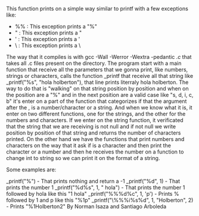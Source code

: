 This function prints on a simple way similar to printf with a few exceptions like:

- %% : This exception prints a "%"
- \" : This exception prints a "
- \' : This exception prints a '
- \\ : This exception prints a \

The way that it compiles is with gcc -Wall -Werror -Wextra -pedantic *.c* that takes all .c files present on the directory.
The program start with a main function that receive all the parameters that we gonna print, like numbers, strings or characters, calls the function _printf that receive all that string like _printf("%s", "hola holberton"), that line prints literraly hola holberton.
The way to do that is "walking" on that string position by position and when on the position are a "%" and in the next position are a valid case like "s, d, i, c, b" it's enter on a part of the function that categorizes if that the argument after the , is a number/character or a string. And when we know what it is, it enter on two different functions, one for the strings, and the other for the numbers and characters. If we enter on the string function, it verificated that the string that we are receiving is not null and if not null we write position by position of that string and returns the number of characters printed. On the other hand we have the functions that print numbers and characters on the way that it ask if is a character and then print the character or a number and then he receives the number on a function to change int to string so we can print it on the format of a string.

Some examples are:

_printf("%") - That prints nothing and return a -1
_printf("%d", 1) - That prints the number 1
_printf("%d%s", 1, " hola") - That prints the number 1 followed by hola like this "1 hola"
_printf("%%%d%c", 1, 'p') - Prints % followed by 1 and p like this "%1p"
_printf("\\%%%i%s%d", 1, "Holberton", 2) - Prints "\%1Holberton2" 
By Norman Isaza and Santiago Arboleda
